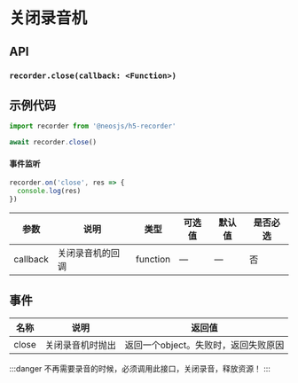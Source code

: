 # 关闭录音机

## API
### `recorder.close(callback: <Function>)`
### 

## 示例代码
```js
import recorder from '@neosjs/h5-recorder'

await recorder.close()
```

####  事件监听
```js
recorder.on('close', res => {
  console.log(res)
})
```

| 参数                        | 说明                       | 类型   | 可选值          | 默认值       | 是否必选 |
| --------------------------- | -------------------------- | ------ | --------------- | ------------ |------------ |
| callback | 关闭录音机的回调 | function | — | — | 否 |

## 事件
| 名称                        | 说明                       | 返回值   |
| --------------------------- | -------------------------- | ------ |
| close | 关闭录音机时抛出 | 返回一个object。失败时，返回失败原因 |

:::danger
不再需要录音的时候，必须调用此接口，关闭录音，释放资源！
:::
